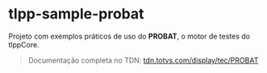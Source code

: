 # tlpp-sample-probat
Projeto com exemplos práticos de uso do **PROBAT**, o motor de testes do tlppCore.

> Documentação completa no TDN:
>     [tdn.totvs.com/display/tec/PROBAT](https://tdn.totvs.com/display/tec/PROBAT)
